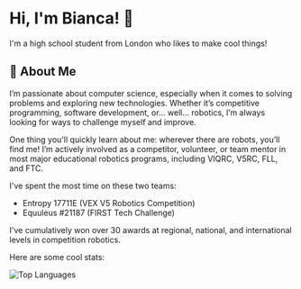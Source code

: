 # Hi, I'm Bianca! 👋

I'm a high school student from London who likes to make cool things!

## 🚀 About Me 

I’m passionate about computer science, especially when it comes to solving problems and exploring new technologies. Whether it’s competitive programming, software development, or... well... robotics, I’m always looking for ways to challenge myself and improve.

One thing you'll quickly learn about me: wherever there are robots, you’ll find me! I’m actively involved as a competitor, volunteer, or team mentor in most major educational robotics programs, including VIQRC, V5RC, FLL, and FTC.

I've spent the most time on these two teams:
- Entropy 17711E (VEX V5 Robotics Competition)
- Equuleus #21187 (FIRST Tech Challenge)

I've cumulatively won over 30 awards at regional, national, and international levels in competition robotics.

Here are some cool stats:

<!--- ![GitHub Streak](https://github-readme-streak-stats.herokuapp.com/?user=BiancaIvanova) --->
![Top Languages](https://github-readme-stats.vercel.app/api/top-langs/?username=BiancaIvanova&layout=compact&langs_count=10)
